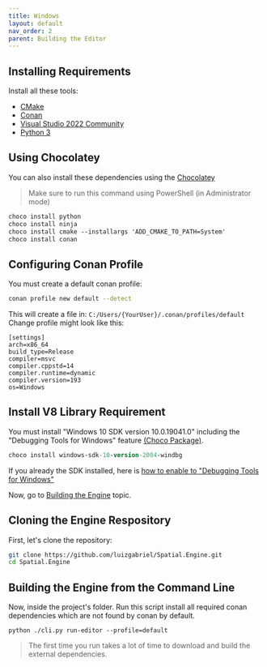 ```yaml
---
title: Windows
layout: default
nav_order: 2
parent: Building the Editor
---
```


## Installing Requirements

Install all these tools:

- [CMake](https://cmake.org/download/)
- [Conan](https://conan.io/downloads.html)
- [Visual Studio 2022 Community](https://visualstudio.microsoft.com/pt-br/thank-you-downloading-visual-studio/?sku=Community&channel=Release&version=VS2022&source=VSLandingPage&cid=2030&passive=false)
- [Python 3](https://www.python.org/downloads/)

## Using Chocolatey

You can also install these dependencies using the [Chocolatey](https://chocolatey.org/install)
> Make sure to run this command using PowerShell (in Administrator mode)

```ps
choco install python
choco install ninja
choco install cmake --installargs 'ADD_CMAKE_TO_PATH=System'
choco install conan
```

## Configuring Conan Profile

You must create a default conan profile:

```sh
conan profile new default --detect
```

This will create a file in: `C:/Users/{YourUser}/.conan/profiles/default`
Change profile might look like this:

```
[settings]
arch=x86_64
build_type=Release
compiler=msvc
compiler.cppstd=14
compiler.runtime=dynamic
compiler.version=193
os=Windows
```

## Install V8 Library Requirement

You must install "Windows 10 SDK version 10.0.19041.0" including the "Debugging Tools for Windows"
feature [(Choco Package)](https://community.chocolatey.org/packages/windows-sdk-10-version-2004-windbg).

```ps
choco install windows-sdk-10-version-2004-windbg
```

If you already the SDK installed, here
is [how to enable to "Debugging Tools for Windows"](https://docs.microsoft.com/en-us/windows-hardware/drivers/debugger/debugger-download-tools#:~:text=If%20the%20Windows%20SDK%20is,add%20Debugging%20Tools%20for%20Windows.)

Now, go to [Building the Engine](#building-the-engine) topic.

## Cloning the Engine Respository

First, let's clone the repository:

```sh
git clone https://github.com/luizgabriel/Spatial.Engine.git
cd Spatial.Engine
```

## Building the Engine from the Command Line

Now, inside the project's folder. Run this script install all required conan dependencies which are not found by conan
by default.

```
python ./cli.py run-editor --profile=default
```

> The first time you run takes a lot of time to download and build the external dependencies.

